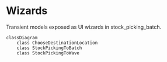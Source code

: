 # Wizards

Transient models exposed as UI wizards in stock_picking_batch.

```mermaid
classDiagram
    class ChooseDestinationLocation
    class StockPickingToBatch
    class StockPickingToWave
```
